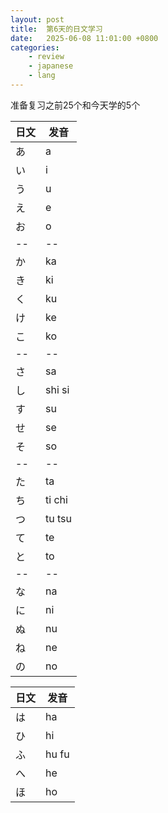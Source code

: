 ```yaml
---
layout: post
title:  第6天的日文学习
date:   2025-06-08 11:01:00 +0800
categories: 
    - review
    - japanese
    - lang
---
```


准备复习之前25个和今天学的5个

日文 | 发音
-- | --
あ | a
い | i
う | u
え | e
お | o
-- | --
か | ka
き | ki
く | ku
け | ke
こ | ko
-- | --
さ | sa
し | shi si
す | su
せ | se
そ | so
-- | --
た | ta
ち | ti chi
つ | tu tsu
て | te
と | to
-- | --
な | na
に | ni
ぬ | nu
ね | ne
の | no

日文 | 发音
-- | --
は　| ha
ひ　| hi
ふ　| hu fu
へ　| he 
ほ　| ho